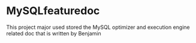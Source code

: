 # MySQLfeaturedoc
This project major used stored the MySQL optimizer and execution engine related doc
that is written by Benjamin

